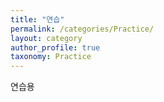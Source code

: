 ```yaml
---
title: "연습"
permalink: /categories/Practice/
layout: category
author_profile: true
taxonomy: Practice
---
```


연습용